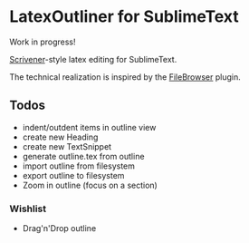 # LatexOutliner for SublimeText

Work in progress!

[Scrivener][scr]-style latex editing for SublimeText.

The technical realization is inspired by the [FileBrowser][fb] plugin.

[scr]: https://www.literatureandlatte.com/scrivener.php
[fb]: https://github.com/aziz/SublimeFileBrowser

## Todos
- indent/outdent items in outline view
- create new Heading
- create new TextSnippet
- generate outline.tex from outline
- import outline from filesystem
- export outline to filesystem
- Zoom in outline (focus on a section)

### Wishlist
- Drag'n'Drop outline
